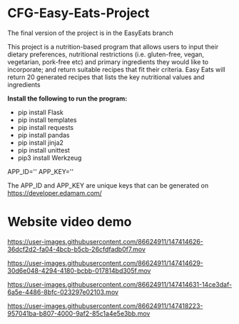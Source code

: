 # CFG-Easy-Eats-Project

The final version of the project is in the EasyEats branch

This project is a nutrition-based program that allows users to input their dietary preferences, nutritional restrictions (i.e. gluten-free, vegan, vegetarian, pork-free etc) and primary ingredients they would like to incorporate; and return suitable recipes that fit their criteria. Easy Eats will return 20 generated recipes that lists the key nutritional values and ingredients

**Install the following to run the program:**

- pip install Flask
- pip install templates
- pip install requests
- pip install pandas
- pip install jinja2
- pip install unittest
- pip3 install Werkzeug

APP_ID=''
APP_KEY=''

The APP_ID and APP_KEY are unique keys that can be generated on https://developer.edamam.com/

# Website video demo


https://user-images.githubusercontent.com/86624911/147414626-36dcf2d2-fa04-4bcb-b5cb-26cfdfadb0f7.mov




https://user-images.githubusercontent.com/86624911/147414629-30d6e048-4294-4180-bcbb-017814bd305f.mov




https://user-images.githubusercontent.com/86624911/147414631-14ce3daf-6a5e-4486-8bfc-023297e02103.mov




https://user-images.githubusercontent.com/86624911/147418223-957041ba-b807-4000-9af2-85c1a4e5e3bb.mov
